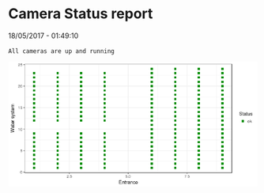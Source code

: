 Camera Status report
================
18/05/2017 - 01:49:10

    All cameras are up and running

![](camreport_files/figure-markdown_github/unnamed-chunk-2-1.png)
